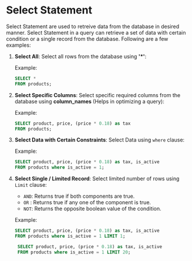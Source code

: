 # Select Statement

Select Statement are used to retreive data from the database in desired manner. Select Statement in a query can retrieve a set of data with certain condition or a single record from the database. Following are a
few examples:

1. **Select All**: Select all rows from the database using **'*'**:
   
   Example:
    ```sql
    SELECT *
    FROM products;
    ```
2. **Select Specific Columns**: Select specific required columns from the database using **column_names** (Helps in optimizing a query):
   
   Example:
    ```sql
    SELECT product, price, (price * 0.18) as tax
    FROM products;
    ```

3. **Select Data with Certain Constraints**: Select Data using `where` clause:
   
   Example:
    ```sql
    SELECT product, price, (price * 0.18) as tax, is_active
    FROM products where is_active = 1;
    ```
    
4. **Select Single / Limited Record**: Select limited number of rows using `Limit` clause:

    - `AND`: Returns true if both components are true.
    - `OR` : Returns true if any one of the component is true.
    - `NOT`: Returns the opposite boolean value of the condition.

   Example:
    ```sql
    SELECT product, price, (price * 0.18) as tax, is_active
    FROM products where is_active = 1 LIMIT 1;
    ```

   ```sql
    SELECT product, price, (price * 0.18) as tax, is_active
    FROM products where is_active = 1 LIMIT 20;
    ```

